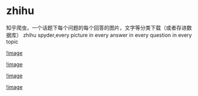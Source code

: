 # zhihu
知乎爬虫，一个话题下每个问题的每个回答的图片，文字等分类下载（或者存进数据库） zhihu  spyder,every picture in every answer in every question in every topic

[!image](https://github.com/BitArtificial/zhihu/blob/master/1.png)

[!image](https://github.com/BitArtificial/zhihu/blob/master/2.png)

[!image](https://github.com/BitArtificial/zhihu/blob/master/3.png)

[!image](https://github.com/BitArtificial/zhihu/blob/master/4.png)
